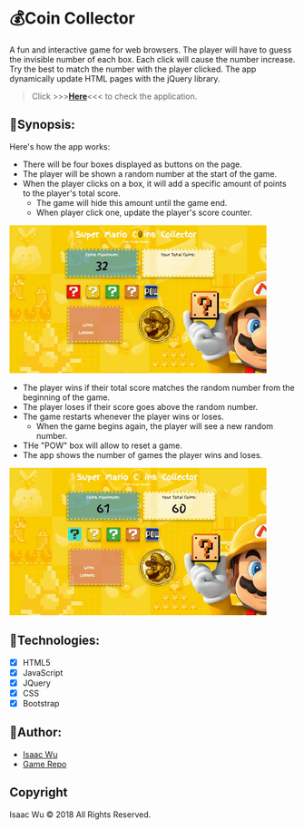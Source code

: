 # :moneybag:Coin Collector
A fun and interactive game for web browsers. The player will have to guess the invisible number of each box. Each click will cause the number increase. Try the best to match the number with the player clicked. The app dynamically update HTML pages with the jQuery library.

> Click  >>>**[Here](https://squall2046.github.io/Coin-Collector-Game/)**<<<  to check the application.

## :mushroom:Synopsis:

Here's how the app works:
   * There will be four boxes displayed as buttons on the page.
   * The player will be shown a random number at the start of the game.
   * When the player clicks on a box, it will add a specific amount of points to the player's total score. 
     * The game will hide this amount until the game end.
     * When player click one, update the player's score counter.
   
   ![Game Sample](/assets/images/readme-win.gif)

   * The player wins if their total score matches the random number from the beginning of the game.
   * The player loses if their score goes above the random number.
   * The game restarts whenever the player wins or loses.
     * When the game begins again, the player will see a new random number.
   * THe "POW" box will allow to reset a game.
   * The app shows the number of games the player wins and loses.
   
   ![Game Sample](/assets/images/readme-lose.gif)

## :mushroom:Technologies:
- [x] HTML5
- [x] JavaScript
- [x] JQuery
- [x] CSS
- [x] Bootstrap

## :mushroom:Author:
* [Isaac Wu](https://github.com/squall2046)
* [Game Repo](https://github.com/squall2046/Coin-Collector-Game)

## Copyright
Isaac Wu © 2018 All Rights Reserved.
